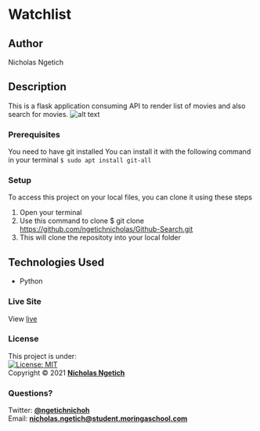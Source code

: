 # Watchlist
## Author
Nicholas Ngetich
## Description
This is a flask application consuming API to render list of movies and also search for movies.
![alt text](https://github.com/ngetichnicholas/Watchlist/blob/master/movie-search.png)
### Prerequisites
You need to have git installed
You can install it with the following command in your terminal
`$ sudo apt install git-all`
### Setup
To access this project on your local files, you can clone it using these steps
1. Open your terminal
1. Use this command to clone $ git clone https://github.com/ngetichnicholas/Github-Search.git
1. This will clone the repositoty into your local folder
## Technologies Used
- Python
### Live Site
View [live](https://my-movie-watchlist.herokuapp.com/)
### License
This project is under:  
[![License: MIT](https://img.shields.io/badge/License-MIT-yellow.svg)](/LICENSE)  
Copyright &copy; 2021 **[Nicholas Ngetich](https://github.com/ngetichnick)**
### Questions?
Twitter: **[@ngetichnichoh](https://twitter.com/ngetichnichoh)**  
Email: **[nicholas.ngetich@student.moringaschool.com](mailto:nicholas.ngetich@student.moringaschool.com)**
